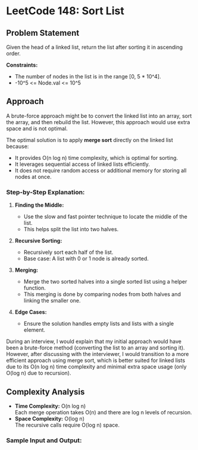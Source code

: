 # LeetCode 148: Sort List

## Problem Statement

Given the head of a linked list, return the list after sorting it in ascending order.

**Constraints:**

- The number of nodes in the list is in the range [0, 5 * 10^4].
- -10^5 <= Node.val <= 10^5

## Approach

A brute-force approach might be to convert the linked list into an array, sort the array, and then rebuild the list. However, this approach would use extra space and is not optimal.

The optimal solution is to apply **merge sort** directly on the linked list because:

- It provides O(n log n) time complexity, which is optimal for sorting.
- It leverages sequential access of linked lists efficiently.
- It does not require random access or additional memory for storing all nodes at once.

### Step-by-Step Explanation:

1. **Finding the Middle:**

   - Use the slow and fast pointer technique to locate the middle of the list.
   - This helps split the list into two halves.

2. **Recursive Sorting:**

   - Recursively sort each half of the list.
   - Base case: A list with 0 or 1 node is already sorted.

3. **Merging:**

   - Merge the two sorted halves into a single sorted list using a helper function.
   - This merging is done by comparing nodes from both halves and linking the smaller one.

4. **Edge Cases:**
   - Ensure the solution handles empty lists and lists with a single element.

During an interview, I would explain that my initial approach would have been a brute-force method (converting the list to an array and sorting it). However, after discussing with the interviewer, I would transition to a more efficient approach using merge sort, which is better suited for linked lists due to its O(n log n) time complexity and minimal extra space usage (only O(log n) due to recursion).

## Complexity Analysis

- **Time Complexity:** O(n log n)  
  Each merge operation takes O(n) and there are log n levels of recursion.
- **Space Complexity:** O(log n)  
  The recursive calls require O(log n) space.

### Sample Input and Output:
